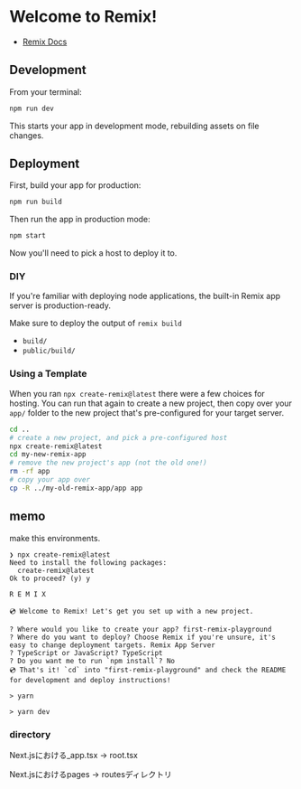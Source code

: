 # Welcome to Remix!

- [Remix Docs](https://remix.run/docs)

## Development

From your terminal:

```sh
npm run dev
```

This starts your app in development mode, rebuilding assets on file changes.

## Deployment

First, build your app for production:

```sh
npm run build
```

Then run the app in production mode:

```sh
npm start
```

Now you'll need to pick a host to deploy it to.

### DIY

If you're familiar with deploying node applications, the built-in Remix app server is production-ready.

Make sure to deploy the output of `remix build`

- `build/`
- `public/build/`

### Using a Template

When you ran `npx create-remix@latest` there were a few choices for hosting. You can run that again to create a new project, then copy over your `app/` folder to the new project that's pre-configured for your target server.

```sh
cd ..
# create a new project, and pick a pre-configured host
npx create-remix@latest
cd my-new-remix-app
# remove the new project's app (not the old one!)
rm -rf app
# copy your app over
cp -R ../my-old-remix-app/app app
```

## memo

make this environments.

```
❯ npx create-remix@latest
Need to install the following packages:
  create-remix@latest
Ok to proceed? (y) y

R E M I X

💿 Welcome to Remix! Let's get you set up with a new project.

? Where would you like to create your app? first-remix-playground
? Where do you want to deploy? Choose Remix if you're unsure, it's easy to change deployment targets. Remix App Server
? TypeScript or JavaScript? TypeScript
? Do you want me to run `npm install`? No
💿 That's it! `cd` into "first-remix-playground" and check the README for development and deploy instructions!
```

```
> yarn

> yarn dev
```

### directory
Next.jsにおける_app.tsx → root.tsx

Next.jsにおけるpages → routesディレクトリ